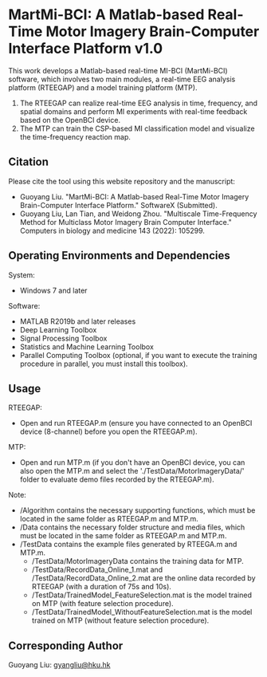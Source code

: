 # MartMi-BCI: A Matlab-based Real-Time Motor Imagery Brain-Computer Interface Platform v1.0

This work develops a Matlab-based real-time MI-BCI (MartMi-BCI) software, which involves two main modules, a real-time EEG analysis platform (RTEEGAP) and a model training platform (MTP). 
1. The RTEEGAP can realize real-time EEG analysis in time, frequency, and spatial domains and perform MI experiments with real-time feedback based on the OpenBCI device. 
2. The MTP can train the CSP-based MI classification model and visualize the time-frequency reaction map.

## Citation

Please cite the tool using this website repository and the manuscript:

- Guoyang Liu. "MartMi-BCI: A Matlab-based Real-Time Motor Imagery Brain-Computer Interface Platform." SoftwareX (Submitted).
- Guoyang Liu, Lan Tian, and Weidong Zhou. "Multiscale Time-Frequency Method for Multiclass Motor Imagery Brain Computer Interface." Computers in biology and medicine 143 (2022): 105299.


## Operating Environments and Dependencies

System:
- Windows 7 and later

Software:
- MATLAB R2019b and later releases
- Deep Learning Toolbox
- Signal Processing Toolbox
- Statistics and Machine Learning Toolbox
- Parallel Computing Toolbox (optional, if you want to execute the training procedure in parallel, you must install this toolbox).

## Usage

RTEEGAP:
- Open and run RTEEGAP.m (ensure you have connected to an OpenBCI device (8-channel) before you open the RTEEGAP.m).

MTP:
- Open and run MTP.m (if you don't have an OpenBCI device, you can also open the MTP.m and select the './TestData/MotorImageryData/' folder to evaluate demo files recorded by the RTEEGAP.m).

Note:
- /Algorithm contains the necessary supporting functions, which must be located in the same folder as RTEEGAP.m and MTP.m.
- /Data contains the necessary folder structure and media files, which must be located in the same folder as RTEEGAP.m and MTP.m.
- /TestData contains the example files generated by RTEEGA.m and MTP.m.
  - /TestData/MotorImageryData contains the training data for MTP.
  - /TestData/RecordData_Online_1.mat and /TestData/RecordData_Online_2.mat are the online data recorded by RTEEGAP (with a duration of 75s and 10s).
  - /TestData/TrainedModel_FeatureSelection.mat is the model trained on MTP (with feature selection procedure).
  - /TestData/TrainedModel_WithoutFeatureSelection.mat is the model trained on MTP (without feature selection procedure).

## Corresponding Author

Guoyang Liu: gyangliu@hku.hk


